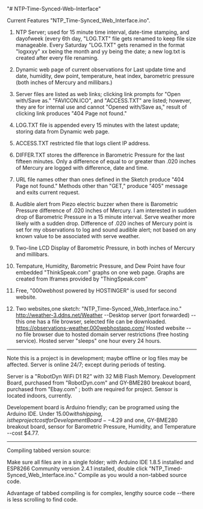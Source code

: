 "# NTP-Time-Synced-Web-Interface" 

Current Features "NTP_Time-Synced_Web_Interface.ino".

1. NTP Server; used for 15 minute time interval, date-time stamping, and dayofweek (every 6th
day, "LOG.TXT" file gets renamed to keep file size manageable. Every Saturday "LOG.TXT" gets
renamed in the format "logxxyy" xx being the month and yy being the date; a new log.txt is
created after every file renaming.

2. Dynamic web page of current observations for Last update time and date, humidity, dew
point, temperature, heat index, barometric pressure (both inches of Mercury and millibars.)

3. Server files are listed as web links; clicking link prompts for "Open with/Save as."
"FAVICON.ICO", and "ACCESS.TXT" are listed; however, they are for internal use and cannot
"Opened with/Save as," result of clicking link produces "404 Page not found."

4. LOG.TXT file is appended every 15 minutes with the latest update; storing data from Dynamic
web page.

5. ACCESS.TXT restricted file that logs client IP address.

6. DIFFER.TXT stores the difference in Barometric Pressure for the last fifteen minutes. Only
a difference of equal to or greater than .020 inches of Mercury are logged with difference,
date and time.

7. URL file names other than ones defined in the Sketch produce "404 Page not found." Methods
other than "GET," produce "405" message and exits current request.

8. Audible alert from Piezo electric buzzer when there is Barometric Pressure difference of
.020 inches of Mercury. I am interested in sudden drop of Barometric Pressure in a 15 minute
interval. Serve weather more likely with a sudden drop. Difference of .020 inches of Mercury
point is set for my observations to log and sound audible alert; not based on any known value
to be associated with serve weather.

9. Two-line LCD Display of Barometric Pressure, in both inches of Mercury and millibars.

10. Tempature, Humidity, Barometric Pressure, and Dew Point have four embedded "ThinkSpeak.com"
graphs on one web page. Graphs are created from Iframes provided by "ThingSpeak.com"

11. Free, "000webhost powered by HOSTINGER" is used for second website.

12. Two websites,one sketch: "NTP_Time-Synced_Web_Interface.ino."
http://weather-3.ddns.net/Weather --Desktop server (port forwarded) --this one has a file
browser, selected file can be downloaded.
https://observations-weather.000webhostapp.com/ Hosted website --no file browser due to hosted
domain server restrictions (free hosting service). Hosted server "sleeps" one hour every 24
hours.
-----------------------------------------------------------------------------------
Note this is a project is in development; maybe offline or log files may be affected.
Server is online 24/7; except during periods of testing.

Server is a "RobotDyn WiFi D1 R2" with 32 MiB Flash Memory. Development Board, purchased from
"RobotDyn.com" and GY-BME280 breakout board, purchased from "Ebay.com" ; both are required for
project. Sensor is located indoors, currently.

Developement board is Arduino friendly; can be programed using the Arduino IDE.
Under $15.00 with shipping, is the project cost for Development Board --$4.29 and one,
GY-BME280 breakout board, sensor for Barometric Pressure, Humidity, and Temperature --cost $4.77.

------------------------------------------------------------------------------------
Compiling tabbed version source:

Make sure all files are in a single folder; with Arduino IDE 1.8.5 installed and ESP8266 Community version 2.4.1 installed, double click "NTP_Timed-Synced_Web_Interface.ino."  Compile as you would a non-tabbed source code.

Advantage of tabbed compiling is for complex, lengthy source code --there is less scrolling to find code.   
